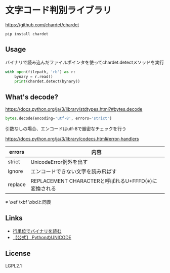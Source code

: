 # 文字コード判別ライブラリ
https://github.com/chardet/chardet

```
pip install chardet
```

## Usage
バイナリで読み込んだファイルポインタを使ってchardet.detectメソッドを実行

```python
with open(filepath, 'rb') as r:
    bynary = r.read()
    print(chardet.detect(bynary))
```

## What's decode?
https://docs.python.org/ja/3/library/stdtypes.html?#bytes.decode

```python
bytes.decode(encoding='utf-8', errors='strict')
```
引数なしの場合、エンコードはutf-8で厳密なチェックを行う  

https://docs.python.org/ja/3/library/codecs.html#error-handlers

|errors|内容|
|--|--|
|strict|UnicodeError例外を出す|
|ignore|エンコードできない文字を読み飛ばす|
|replace|REPLACEMENT CHARACTERと呼ばれるU+FFFD(※)に変換される|

※ \xef \xbf \xbdと同義

## Links
- [行単位でバイナリを読む](https://blog.amedama.jp/entry/2015/11/25/232855)
- [【公式】 PythonのUNICODE](https://docs.python.org/3/howto/unicode.html)

## License
LGPL2.1
